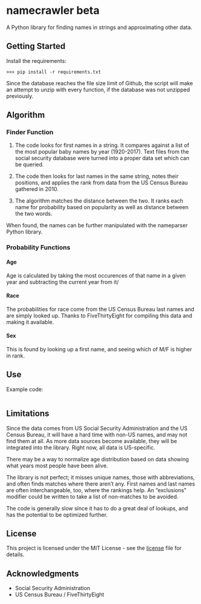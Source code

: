 # namecrawler beta

A Python library for finding names in strings and approximating other data.

## Getting Started
Install the requirements:

    >>> pip install -r requirements.txt

Since the database  reaches the file size limit of Github, the script will make an attempt to unzip with every function, if the database was not unzipped previously.

## Algorithm

### Finder Function
1) The code looks for first names in a string. It compares against a list of the most popular baby names by year (1920-2017). Text files from the social security database were turned into a proper data set which can be queried.

2) The code then looks for last names in the same string, notes their positions, and applies the rank from data from the US Census Bureau gathered in 2010.

3) The algorithm matches the distance between the two. It ranks each name for probability based on popularity as well as distance between the two words.

When found, the names can be further manipulated with the nameparser Python library.

### Probability Functions

#### Age
Age is calculated by taking the most occurences of that name in a given year and subtracting the current year from it/

#### Race
The probabilities for race come from the US Census Bureau last names and are simply looked up. Thanks to FiveThirtyEight for compiling this data and making it available.

#### Sex
This is found by looking up a first name, and seeing which of M/F is higher in rank.

## Use
Example code:

```

```

## Limitations
Since the data comes from US Social Security Administration and the US Census Bureau, it will have a hard time with non-US names, and may not find them at all. As more data sources become available, they will be integrated into the library. Right now, all data is US-specific.

There may be a way to normalize age distribution based on data showing what years most people have been alive.

The library is not perfect; it misses unique names, those with abbreviations, and often finds matches where there aren’t any. First names and last names are often interchangeable, too, where the rankings help. An “exclusions” modifier could be written to take a list of non-matches to be avoided.

The code is generally slow since it has to do a great deal of lookups, and has the potential to be optimized further.

## License
This project is licensed under the MIT License - see the [license](license) file for details.

## Acknowledgments
* Social Security Administration
* US Census Bureau / FiveThirtyEight
